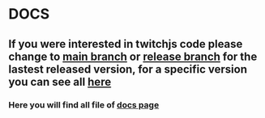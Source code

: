 # DOCS
## If you were interested in twitchjs code please change to [main branch](https://github.com/twitchapis/twitch.js/tree/main) or [release branch](https://github.com/twitchapis/twitch.js/tree/release) for the lastest released version, for a specific version you can see all [here](https://github.com/twitchapis/twitch.js/releases)

### Here you will find all file of [docs page](https://twitchapis.github.io/twitch.js/)
